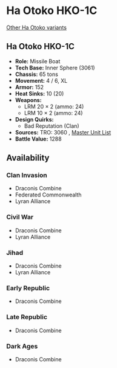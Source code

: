 # Ha Otoko HKO-1C 

[Other Ha Otoko variants](../ha_otoko.md) 

## Ha Otoko HKO-1C 

- **Role:** Missile Boat 
- **Tech Base:** Inner Sphere (3061) 
- **Chassis:** 65 tons 
- **Movement:** 4 / 6, XL 
- **Armor:** 152 
- **Heat Sinks:** 10 (20) 
- **Weapons:** 
  - LRM 20 × 2 (ammo: 24) 
  - LRM 10 × 2 (ammo: 24) 
- **Design Quirks:** 
  - Bad Reputation (Clan) 
- **Sources:** TRO: 3060 , [Master Unit List](http://masterunitlist.info/Unit/Details/1357) 
- **Battle Value:** 1288 

## Availability 

### Clan Invasion 

- Draconis Combine 
- Federated Commonwealth 
- Lyran Alliance 

### Civil War 

- Draconis Combine 
- Lyran Alliance 

### Jihad 

- Draconis Combine 
- Lyran Alliance 

### Early Republic 

- Draconis Combine 

### Late Republic 

- Draconis Combine 

### Dark Ages 

- Draconis Combine 

